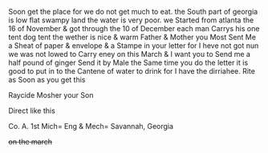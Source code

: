 Soon get the place for we do not get much to eat. the South part of georgia is low flat swampy land the water is very poor. we Started from atlanta the 16 of November & got through the 10 of December  each man Carrys his one tent dog tent the wether is nice & warm  Father & Mother you Most Sent Me a Sheat of paper & envelope & a Stampe in your letter for I heve not got nun we was not lowed to Carry eney on this March & I want you to Send me a half pound of ginger Send it by Male the Same time you do the letter it is good to put in to the Cantene of water to drink for I have the dirriahee. Rite as Soon as you get this  

Raycide Mosher your Son  

Direct like this 

Co. A. 1st Mich= Eng & Mech= Savannah, Georgia 

~~on the march~~